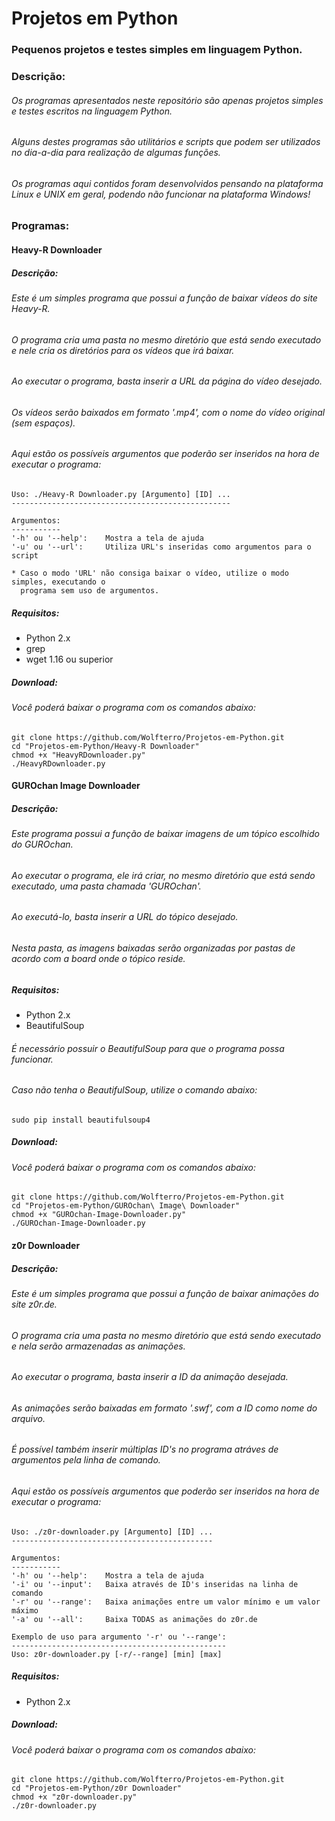 # Projetos em Python
### Pequenos projetos e testes simples em linguagem Python.

### Descrição:

###### Os programas apresentados neste repositório são apenas projetos simples e testes escritos na linguagem Python.
###### Alguns destes programas são utilitários e scripts que podem ser utilizados no dia-a-dia para realização de algumas funções.
###### Os programas aqui contidos foram desenvolvidos pensando na plataforma Linux e UNIX em geral, podendo não funcionar na plataforma Windows!

### Programas:

#### Heavy-R Downloader

##### Descrição:

###### Este é um simples programa que possui a função de baixar vídeos do site Heavy-R.
###### O programa cria uma pasta no mesmo diretório que está sendo executado e nele cria os diretórios para os vídeos que irá baixar.
###### Ao executar o programa, basta inserir a URL da página do vídeo desejado.
###### Os vídeos serão baixados em formato '.mp4', com o nome do vídeo original (sem espaços).

###### Aqui estão os possíveis argumentos que poderão ser inseridos na hora de executar o programa:


    Uso: ./Heavy-R Downloader.py [Argumento] [ID] ...
    -------------------------------------------------
    
    Argumentos:
    -----------
    '-h' ou '--help':    Mostra a tela de ajuda
    '-u' ou '--url':     Utiliza URL's inseridas como argumentos para o script
    
    * Caso o modo 'URL' não consiga baixar o vídeo, utilize o modo simples, executando o 
      programa sem uso de argumentos.

##### Requisitos:
- Python 2.x
- grep
- wget 1.16 ou superior

##### Download:

###### Você poderá baixar o programa com os comandos abaixo:

    git clone https://github.com/Wolfterro/Projetos-em-Python.git
    cd "Projetos-em-Python/Heavy-R Downloader"
    chmod +x "HeavyRDownloader.py"
    ./HeavyRDownloader.py

#### GUROchan Image Downloader

##### Descrição:

###### Este programa possui a função de baixar imagens de um tópico escolhido do GUROchan.
###### Ao executar o programa, ele irá criar, no mesmo diretório que está sendo executado, uma pasta chamada 'GUROchan'.
###### Ao executá-lo, basta inserir a URL do tópico desejado.
###### Nesta pasta, as imagens baixadas serão organizadas por pastas de acordo com a board onde o tópico reside.

##### Requisitos:
- Python 2.x
- BeautifulSoup

###### É necessário possuir o BeautifulSoup para que o programa possa funcionar.
###### Caso não tenha o BeautifulSoup, utilize o comando abaixo:

    sudo pip install beautifulsoup4

##### Download:

###### Você poderá baixar o programa com os comandos abaixo:

    git clone https://github.com/Wolfterro/Projetos-em-Python.git
    cd "Projetos-em-Python/GUROchan\ Image\ Downloader"
    chmod +x "GUROchan-Image-Downloader.py"
    ./GUROchan-Image-Downloader.py

#### z0r Downloader

##### Descrição:

###### Este é um simples programa que possui a função de baixar animações do site z0r.de.
###### O programa cria uma pasta no mesmo diretório que está sendo executado e nela serão armazenadas as animações.
###### Ao executar o programa, basta inserir a ID da animação desejada.
###### As animações serão baixadas em formato '.swf', com a ID como nome do arquivo.
###### É possível também inserir múltiplas ID's no programa atráves de argumentos pela linha de comando.

###### Aqui estão os possíveis argumentos que poderão ser inseridos na hora de executar o programa:


    Uso: ./z0r-downloader.py [Argumento] [ID] ...
    ---------------------------------------------
    
    Argumentos:
    -----------
    '-h' ou '--help':    Mostra a tela de ajuda
    '-i' ou '--input':   Baixa através de ID's inseridas na linha de comando
    '-r' ou '--range':   Baixa animações entre um valor mínimo e um valor máximo
    '-a' ou '--all':     Baixa TODAS as animações do z0r.de
    
    Exemplo de uso para argumento '-r' ou '--range':
    ------------------------------------------------
    Uso: z0r-downloader.py [-r/--range] [min] [max]

##### Requisitos:
- Python 2.x

##### Download:

###### Você poderá baixar o programa com os comandos abaixo:

    git clone https://github.com/Wolfterro/Projetos-em-Python.git
    cd "Projetos-em-Python/z0r Downloader"
    chmod +x "z0r-downloader.py"
    ./z0r-downloader.py
